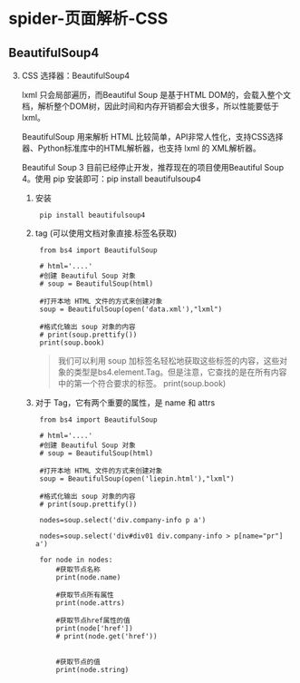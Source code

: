 # spider-页面解析-CSS
## BeautifulSoup4
3. CSS 选择器：BeautifulSoup4

	lxml 只会局部遍历，而Beautiful Soup 是基于HTML DOM的，会载入整个文档，解析整个DOM树，因此时间和内存开销都会大很多，所以性能要低于lxml。

	BeautifulSoup 用来解析 HTML 比较简单，API非常人性化，支持CSS选择器、Python标准库中的HTML解析器，也支持 lxml 的 XML解析器。

	Beautiful Soup 3 目前已经停止开发，推荐现在的项目使用Beautiful Soup 4。使用 pip 安装即可：pip install beautifulsoup4
	
	1. 安装

			pip install beautifulsoup4
	2. tag (可以使用文档对象直接.标签名获取)

			from bs4 import BeautifulSoup

			# html='....'
			#创建 Beautiful Soup 对象
			# soup = BeautifulSoup(html)
			
			#打开本地 HTML 文件的方式来创建对象
			soup = BeautifulSoup(open('data.xml'),"lxml")
			
			#格式化输出 soup 对象的内容
			# print(soup.prettify())
			print(soup.book) 
		
		>我们可以利用 soup 加标签名轻松地获取这些标签的内容，这些对象的类型是bs4.element.Tag。但是注意，它查找的是在所有内容中的第一个符合要求的标签。
print(soup.book)
	3. 对于 Tag，它有两个重要的属性，是 name 和 attrs

			from bs4 import BeautifulSoup
			
			# html='....'
			#创建 Beautiful Soup 对象
			# soup = BeautifulSoup(html)
			
			#打开本地 HTML 文件的方式来创建对象
			soup = BeautifulSoup(open('liepin.html'),"lxml")
			
			#格式化输出 soup 对象的内容
			# print(soup.prettify())
			
			nodes=soup.select('div.company-info p a')
			
			nodes=soup.select('div#div01 div.company-info > p[name="pr"] a')
			
			for node in nodes:
			    #获取节点名称
			    print(node.name)
			
			    #获取节点所有属性
			    print(node.attrs)
			
			    #获取节点href属性的值
			    print(node['href'])
			    # print(node.get('href'))

			    
			    #获取节点的值
			    print(node.string)		

		
	
